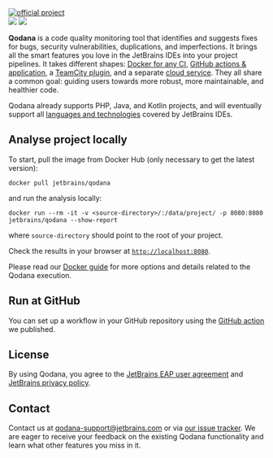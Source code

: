 [//]: # (title: Qodana)

[![official project](https://jb.gg/badges/official-flat-square.svg)](https://confluence.jetbrains.com/display/ALL/JetBrains+on+GitHub)  
![](eap-alert.png)
![](banner-main.png)

**Qodana** is a code quality monitoring tool that identifies and suggests fixes for bugs, security vulnerabilities, duplications, and imperfections.
It brings all the smart features you love in the JetBrains IDEs into your project pipelines.
It takes different shapes: [Docker for any CI](docker-readme.md), [GitHub actions & application](github-overview.md), a [TeamCity plugin](teamcity-plugin-overview.md), and a separate [cloud service](service.md). They all share a common goal: guiding users towards more robust, more maintainable, and healthier code.

Qodana already supports PHP, Java, and Kotlin projects, and will eventually support all [languages and technologies](supported-technologies.md) covered by JetBrains IDEs.

## Analyse project locally

To start, pull the image from Docker Hub (only necessary to get the latest version):

```shell
docker pull jetbrains/qodana
```

and run the analysis locally:

```shell
docker run --rm -it -v <source-directory>/:/data/project/ -p 8080:8080 jetbrains/qodana --show-report
```

where `source-directory` should point to the root of your project.

Check the results in your browser at [`http://localhost:8080`](http://localhost:8080).

Please read our [Docker guide](docker-readme.md) for more options and details related to the Qodana execution.

## Run at GitHub

You can set up a workflow in your GitHub repository using the [GitHub action](github-overview.md) we published.

## License

By using Qodana, you agree to the [JetBrains EAP user agreement](https://www.jetbrains.com/legal/agreements/user_eap.html) and [JetBrains privacy policy](https://www.jetbrains.com/company/privacy.html).

## Contact

Contact us at [qodana-support@jetbrains.com](mailto:qodana-support@jetbrains.com) or via [our issue tracker](https://youtrack.jetbrains.com/newIssue?project=QD). We are eager to receive your feedback on the existing Qodana functionality and learn what other features you miss in it.
